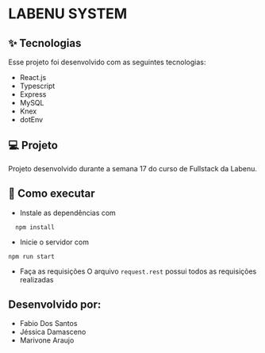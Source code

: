 #  LABENU SYSTEM

## ✨ Tecnologias
Esse projeto foi desenvolvido com as seguintes tecnologias:

* React.js
* Typescript
* Express
* MySQL
* Knex
* dotEnv

## 💻 Projeto
Projeto desenvolvido durante a semana 17 do curso de Fullstack da Labenu. 

## 🚀 Como executar
* Instale as dependências com
```
  npm install
 ```
* Inicie o servidor com
 ```
 npm run start
 ```
* Faça as requisições
O arquivo ```request.rest``` possui todos as requisições realizadas

## Desenvolvido por:
* Fabio Dos Santos
* Jéssica Damasceno
* Marivone Araujo
